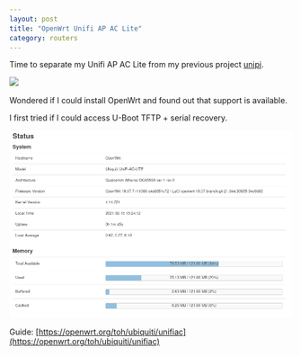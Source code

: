 ```yaml
---
layout: post
title: "OpenWrt Unifi AP AC Lite"
category: routers
---
```


Time to separate my Unifi AP AC Lite from my previous project [unipi](https://github.com/kleo/unipi).

![](/img/2021-05-05/1.jpg)

Wondered if I could install OpenWrt and found out that support is available.

I first tried if I could access U-Boot TFTP + serial recovery. 

![](/img/2021-05-05/2.png)

Guide: [https://openwrt.org/toh/ubiquiti/unifiac](https://openwrt.org/toh/ubiquiti/unifiac)
